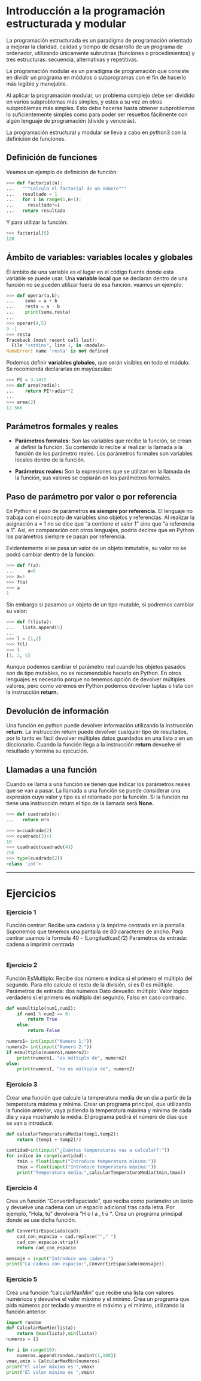 # Introducción a la programación estructurada y modular
La programación estructurada es un paradigma de programación orientado a mejorar la claridad, calidad y tiempo de desarrollo de un programa de ordenador, utilizando únicamente subrutinas (funciones o procedimientos) y tres estructuras: secuencia, alternativas y repetitivas.

La programación modular es un paradigma de programación que consiste en dividir un programa en módulos o subprogramas con el fin de hacerlo más legible y manejable.

Al aplicar la programación modular, un problema complejo debe ser dividido en varios subproblemas más simples, y estos a su vez en otros subproblemas más simples. Esto debe hacerse hasta obtener subproblemas lo suficientemente simples como para poder ser resueltos fácilmente con algún lenguaje de programación (divide y vencerás).

La programación estructural y modular se lleva a cabo en python3 con la definición de funciones.

## Definición de funciones
Veamos un ejemplo de definición de función:
```python
>>> def factorial(n):
...   """Calcula el factorial de un número"""
...   resultado = 1
...   for i in range(1,n+1):
...     resultado*=i
...   return resultado
```

Y para utilizar la función:
```python
>>> factorial(5)
120
```

## Ámbito de variables: variables locales y globales
El ámbito de una variable es el lugar en el código fuente donde esta variable se puede usar. Una **variable local** que se declaran dentro de una función no se pueden utilizar fuera de esa función. veamos un ejemplo:

```python
>>> def operar(a,b):
...    suma = a + b
...    resta = a - b
...    print(suma,resta)
... 
>>> operar(4,5)
9 -1
>>> resta
Traceback (most recent call last):
  File "<stdin>", line 1, in <module>
NameError: name 'resta' is not defined
```

Podemos definir **variables globales**, que serán visibles en todo el módulo. Se recomienda declararlas en mayúsculas:
```python
>>> PI = 3.1415
>>> def area(radio):
...    return PI*radio**2
... 
>>> area(2)
12.566
```

## Parámetros formales y reales
* **Parámetros formales:** Son las variables que recibe la función, se crean al definir la función. Su contenido lo recibe al realizar la llamada a la función de los parámetro reales. Los parámetros formales son variables locales dentro de la función.

* **Parámetros reales:** Son la expresiones que se utilizan en la llamada de la función, sus valores se copiarán en los parámetros formales.

## Paso de parámetro por valor o por referencia
En Python el paso de parámetros **es siempre por referencia.** El lenguaje no trabaja con el concepto de variables sino objetos y referencias. Al realizar la asignación a = 1 no se dice que “a contiene el valor 1” sino que “a referencia a 1”. Así, en comparación con otros lenguajes, podría decirse que en Python los parámetros siempre se pasan por referencia.

Evidentemente si se pasa un valor de un objeto inmutable, su valor no se podrá cambiar dentro de la función:
```python
>>> def f(a):
...     a=5
>>> a=1
>>> f(a)
>>> a
1
```
Sin embargo si pasamos un objeto de un tipo mutable, si podremos cambiar su valor:
```python
>>> def f(lista):
...   lista.append(5)
... 
>>> l = [1,2]
>>> f(l)
>>> l
[1, 2, 5]
```

Aunque podemos cambiar el parámetro real cuando los objetos pasados son de tipo mutables, no es recomendable hacerlo en Python. En otros lenguajes es necesario porque no tenemos opción de devolver múltiples valores, pero como veremos en Python podemos devolver tuplas o lista con la instrucción **return.**

## Devolución de información
Una función en python puede devolver información utilizando la instrucción **return.** La instrucción return puede devolver cualquier tipo de resultados, por lo tanto es fácil devolver múltiples datos guardados en una lista o en un diccionario. Cuando la función llega a la instrucción **return** devuelve el resultado y termina su ejecución.

## Llamadas a una función
Cuando se llama a una función se tienen que indicar los parámetros reales que se van a pasar. La llamada a una función se puede considerar una expresión cuyo valor y tipo es el retornado por la función. Si la función no tiene una instrucción return el tipo de la llamada será **None.**
```python
>>> def cuadrado(n):
...   return n*n

>>> a=cuadrado(2)
>>> cuadrado(3)+1
10
>>> cuadrado(cuadrado(4))
256
>>> type(cuadrado(2))
<class 'int'>
```

-------------------

# Ejercicios

### Ejercicio 1
Función centrar: Recibe una cadena y la imprime centrada en la pantalla.
Suponemos que tenemos una pantalla de 80 caracteres de ancho. 
Para centrar usamos la formula 40 - (Longitud(cad)/2)
Parámetros de entrada: cadena a imprimir centrada
```python

```


### Ejercicio 2
Función EsMultiplo: Recibe dos número e indica si el primero el múltiplo del 
segundo. Para ello calculo el resto de la división, si es 0 es múltiplo.
Parámetros de entrada: dos números
Dato devuelto: múltiplo: Valor lógico verdadero si el primero es múltiplo del segundo, Falso en caso contrario.
```python
def esmultiplo(num1,num2):
    if num1 % num2 == 0:
        return True
    else:
        return False

numero1= int(input("Numero 1:"))
numero2= int(input("Numero 2:"))
if esmultiplo(numero1,numero2):
    print(numero1, "es múltiplo de", numero2)
else:
    print(numero1, "no es múltiplo de", numero2)
```

### Ejercicio 3
Crear una función que calcule la temperatura media de un día a partir de la temperatura máxima y mínima. Crear un programa principal, que utilizando la función anterior, vaya pidiendo la temperatura máxima y mínima de cada día y vaya mostrando la media. El programa pedirá el número de días que se van a introducir.
```python
def calcularTemperaturaMedia(temp1,temp2):
	return (temp1 + temp2)/2

cantidad=int(input("¿Cuántas temperaturas vas a calcular?:"))
for indice in range(cantidad):
	tmin = float(input("Introduce temperatura mínima:"))
	tmax = float(input("Introduce temperatura máxima:"))
	print("Temperatura media:",calcularTemperaturaMedia(tmin,tmax))
```

### Ejercicio 4
Crea un función “ConvertirEspaciado”, que reciba como parámetro un texto y devuelve una cadena con un espacio adicional tras cada letra. Por ejemplo, “Hola, tú” devolverá “H o l a , t ú “. Crea un programa principal donde se use dicha función.
```python
def ConvertirEspaciado(cad):
	cad_con_espacio = cad.replace(""," ")
	cad_con_espacio.strip()
	return cad_con_espacio

mensaje = input("Introduce una cadena:")
print("La cadena con espacio:",ConvertirEspaciado(mensaje))
```

### Ejercicio 5
Crea una función “calcularMaxMin” que recibe una lista con valores numéricos y devuelve el valor máximo y el mínimo. Crea un programa que pida números por teclado y muestre el máximo y el mínimo, utilizando la función anterior.
```python
import random
def CalcularMaxMin(lista):
	return (max(lista),min(lista))
numeros = []

for i in range(10):
	numeros.append(random.randint(1,100))
vmax,vmin = CalcularMaxMin(numeros)
print("El valor máximo es ",vmax)
print("El valor mínimo es ",vmin)
```
